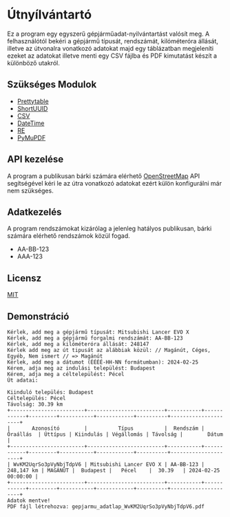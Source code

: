 
# Útnyílvántartó

Ez a program egy egyszerű gépjárműadat-nyilvántartást valósít meg.
A felhasználótól bekéri a gépjármű típusát, rendszámát, kilóméteróra állását, illetve az útvonalra vonatkozó adatokat
majd egy táblázatban megjeleníti ezeket az adatokat illetve menti egy CSV fájlba és PDF kimutatást készít a különböző utakról.




## Szükséges Modulok

- [Prettytable](https://pypi.org/project/prettytable/)
- [ShortUUID](https://pypi.org/project/shortuuid/)
- [CSV](https://docs.python.org/3/library/csv.html)
- [DateTime](https://docs.python.org/3/library/datetime.html)
- [RE](https://docs.python.org/3/library/re.html)
- [PyMuPDF](https://pypi.org/project/PyMuPDF/)

## API kezelése
A program a publikusan bárki számára elérhető [OpenStreetMap](https://www.openstreetmap.org/#map=8/47.184/19.509) API segítségével kéri le az útra vonatkozó adatokat ezért külön konfigurálni már nem szükséges.

## Adatkezelés
A program rendszámokat kizárólag a jelenleg hatályos publikusan, bárki számára elérhető rendszámok közül fogad.
- AA-BB-123
- AAA-123


## Licensz

[MIT](https://choosealicense.com/licenses/mit/)


## Demonstráció

```text
Kérlek, add meg a gépjármű típusát: Mitsubishi Lancer EVO X
Kérlek, add meg a gépjármű forgalmi rendszámát: AA-BB-123
Kérlek, add meg a kilóméteróra állását: 248147
Kérlek add meg az út tipusát az alábbiak közül: // Magánút, Céges, Egyéb, Nem ismert // => Magánút
Kérlek, add meg a dátumot (ÉÉÉÉ-HH-NN formátumban): 2024-02-25
Kérem, adja meg az indulási települést: Budapest
Kérem, adja meg a céltelepülést: Pécel
Út adatai:
 
Kiinduló település: Budapest
Céltelepülés: Pécel
Távolság: 30.39 km
+------------------------+-------------------------+-----------+------------+---------+-----------+------------+----------+---------------------+
|       Azonosító        |          Típus          |  Rendszám |  Óraállás  | Úttípus | Kiindulás | Végállomás | Távolság |        Dátum        |
+------------------------+-------------------------+-----------+------------+---------+-----------+------------+----------+---------------------+
| WvKM2UqrSo3pVyNbjTdpV6 | Mitsubishi Lancer EVO X | AA-BB-123 | 248,147 km | MAGÁNÚT |  Budapest |   Pécel    |  30.39   | 2024-02-25 00:00:00 |
+------------------------+-------------------------+-----------+------------+---------+-----------+------------+----------+---------------------+
Adatok mentve!
PDF fájl létrehozva: gepjarmu_adatlap_WvKM2UqrSo3pVyNbjTdpV6.pdf

```

